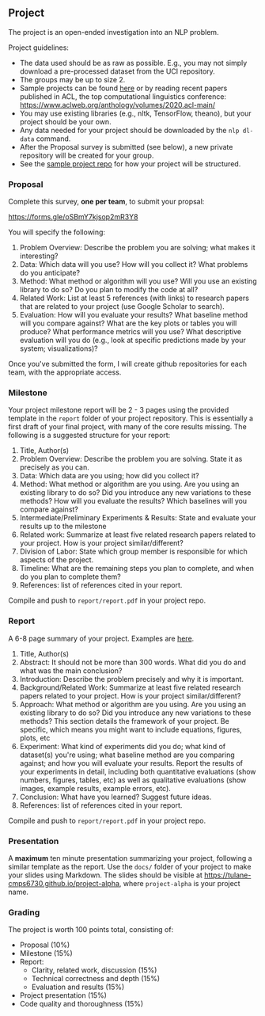 ## Project

The project is an open-ended investigation into an NLP problem.

Project guidelines:

- The data used should be as raw as possible. E.g., you may not simply download a pre-processed dataset from the UCI repository.
- The groups may be up to size 2.
- Sample projects can be found [here](https://web.stanford.edu/class/archive/cs/cs224n/cs224n.1194/project.html) or by reading recent papers published in ACL, the top computational linguistics conference: <https://www.aclweb.org/anthology/volumes/2020.acl-main/>
- You may use existing libraries (e.g., nltk, TensorFlow, theano), but your project should be your own.
- Any data needed for your project should be downloaded by the `nlp dl-data` command.
- After the Proposal survey is submitted (see below), a new private repository will be created for your group.
- See the [sample project repo](https://github.com/tulane-cmps6730/sample-project) for how your project will be structured.

### Proposal
Complete this survey, **one per team**, to submit your propsal:

<https://forms.gle/oSBmY7kjsop2mR3Y8>

You will specify the following:

1. Problem Overview: Describe the problem you are solving; what makes it interesting?
2. Data: Which data will you use? How will you collect it? What problems do you anticipate?
3. Method: What method or algorithm will you use? Will you use an existing library to do so? Do you plan to modify the code at all?
4. Related Work: List at least 5 references (with links) to research papers that are related to your project (use Google Scholar to search).
5. Evaluation: How will you evaluate your results? What baseline method will you compare against? What are the key plots or tables you will produce? What performance metrics will you use? What descriptive evaluation will you do (e.g., look at specific predictions made by your system; visualizations)?

Once you've submitted the form, I will create github repositories for each team, with the appropriate access.

### Milestone

Your project milestone report will be 2 - 3 pages using the provided template in the `report` folder of your project repository. This is essentially a first draft of your final project, with many of the core results missing. The following is a suggested structure for your report:

1. Title, Author(s)
2. Problem Overview: Describe the problem you are solving. State it as precisely as you can.
3. Data: Which data are you using; how did you collect it?
4. Method: What method or algorithm are you using. Are you using an existing library to do so? Did you introduce any new variations to these methods? How will you evaluate the results? Which baselines will you compare against?
5. Intermediate/Preliminary Experiments & Results: State and evaluate your results up to the milestone
6. Related work: Summarize at least five related research papers related to your project. How is your project similar/different?
7. Division of Labor: State which group member is responsible for which aspects of the project.
8. Timeline: What are the remaining steps you plan to complete, and when do you plan to complete them?
9. References: list of references cited in your report.


Compile and push to `report/report.pdf` in your project repo.

### Report

A 6-8 page summary of your project. Examples are [here](http://nlp.stanford.edu/courses/cs224n/).

1. Title, Author(s)
2. Abstract: It should not be more than 300 words. What did you do and what was the main conclusion?
3. Introduction: Describe the problem precisely and why it is important.
4. Background/Related Work: Summarize at least five related research papers related to your project. How is your project similar/different?
5. Approach: What method or algorithm are you using. Are you using an existing library to do so? Did you introduce any new variations to these methods? This section details the framework of your project. Be specific, which means you might want to include equations, figures, plots, etc
6. Experiment: What kind of experiments did you do; what kind of dataset(s) you're using; what baseline method are you comparing against; and how you will evaluate your results. Report the results of your experiments in detail, including both quantitative evaluations (show numbers, figures, tables, etc) as well as qualitative evaluations (show images, example results, example errors, etc).
7. Conclusion: What have you learned? Suggest future ideas.
8. References: list of references cited in your report.

Compile and push to `report/report.pdf` in your project repo.

### Presentation

A **maximum** ten minute presentation summarizing your project, following a similar template as the report. Use the `docs/` folder of your project to make your slides using Markdown. The slides should be visible at https://tulane-cmps6730.github.io/project-alpha, where `project-alpha` is your project name.


### Grading

The project is worth 100 points total, consisting of:
- Proposal (10%)
- Milestone (15%)
- Report:
  - Clarity, related work, discussion (15%)
  - Technical correctness and depth (15%)
  - Evaluation and results (15%)
- Project presentation (15%)
- Code quality and thoroughness (15%)

